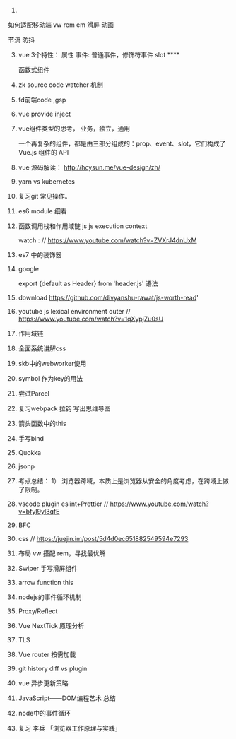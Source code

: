 1. 

 如何适配移动端  vw rem em
 滑屏
 动画

 节流 防抖


3. vue 3个特性：
        属性
        事件: 普通事件，修饰符事件
        slot ****

    函数式组件

4. zk source code watcher 机制

5. fd前端code ,gsp

6. vue provide inject

7. vue组件类型的思考， 业务，独立，通用

    一个再复杂的组件，都是由三部分组成的：prop、event、slot，它们构成了 Vue.js 组件的 API


8. vue 源码解读： http://hcysun.me/vue-design/zh/


9. yarn vs kubernetes

10. 复习git 常见操作。

11. es6 module 细看

12. 函数调用栈和作用域链 js
    js execution context

    watch : // https://www.youtube.com/watch?v=ZVXrJ4dnUxM

13. es7 中的装饰器

14. google

    export {default as Header} from 'header.js'  语法

15. download   <speaking javascript> https://github.com/divyanshu-rawat/js-worth-read'

16. youtube js lexical environment outer // https://www.youtube.com/watch?v=1qXypjZu0sU

17. 作用域链

18. 全面系统讲解css

19. skb中的webworker使用

20. symbol 作为key的用法

21. 尝试Parcel

22. 复习webpack 拉钩 写出思维导图

23. 箭头函数中的this

24. 手写bind

25. ​​​​Quokka

26. jsonp

27. 考点总结：
    1） 浏览器跨域，本质上是浏览器从安全的角度考虑，在跨域上做了限制。



28. vscode plugin eslint+Prettier
// https://www.youtube.com/watch?v=bfyI9yl3qfE

29. BFC 

30. css //  https://juejin.im/post/5d4d0ec651882549594e7293

31. 布局  vw 搭配 rem，寻找最优解

32. Swiper  手写滑屏组件

33. arrow function this

34. nodejs的事件循环机制

35. Proxy/Reflect

36. Vue NextTick 原理分析

37. TLS

38. Vue router 按需加载

39. git history diff vs plugin

40. vue 异步更新策略 

41. JavaScript——DOM编程艺术 总结

42. node中的事件循环

43. 复习 李兵 「浏览器工作原理与实践」

